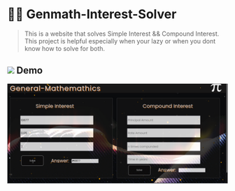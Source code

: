 # 📐📏 Genmath-Interest-Solver
> This is a website that solves Simple Interest && Compound Interest. This project is helpful especially when your lazy or
> when you dont know how to solve for both.
> 

## <img src="https://media0.giphy.com/media/CN8RJQ9PWBk5y/giphy.gif" width="30px"> Demo
<img src="img/genmathdemo.png">


